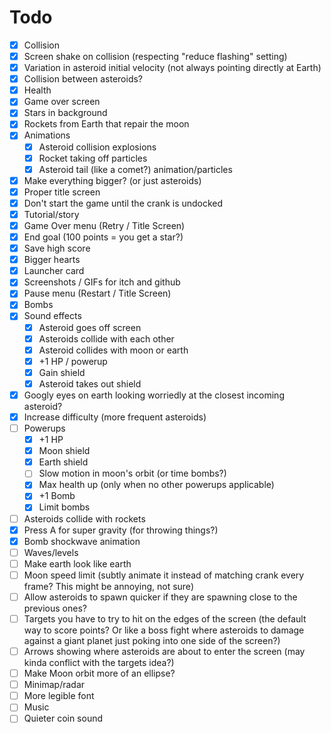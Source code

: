 # Todo

* [x] Collision
* [x] Screen shake on collision (respecting "reduce flashing" setting)
* [x] Variation in asteroid initial velocity (not always pointing directly at Earth)
* [x] Collision between asteroids?
* [x] Health
* [x] Game over screen
* [x] Stars in background
* [x] Rockets from Earth that repair the moon
* [x] Animations
    * [x] Asteroid collision explosions
    * [x] Rocket taking off particles
    * [x] Asteroid tail (like a comet?) animation/particles
* [x] Make everything bigger? (or just asteroids)
* [x] Proper title screen
* [x] Don't start the game until the crank is undocked
* [x] Tutorial/story
* [x] Game Over menu (Retry / Title Screen)
* [x] End goal (100 points = you get a star?)
* [x] Save high score
* [x] Bigger hearts
* [x] Launcher card
* [x] Screenshots / GIFs for itch and github
* [x] Pause menu (Restart / Title Screen)
* [x] Bombs
* [x] Sound effects
    * [x] Asteroid goes off screen
    * [x] Asteroids collide with each other
    * [x] Asteroid collides with moon or earth
    * [x] +1 HP / powerup
    * [x] Gain shield
    * [x] Asteroid takes out shield
* [x] Googly eyes on earth looking worriedly at the closest incoming asteroid?
* [x] Increase difficulty (more frequent asteroids)
* [ ] Powerups
    * [x] +1 HP
    * [x] Moon shield
    * [x] Earth shield
    * [ ] Slow motion in moon's orbit (or time bombs?)
    * [x] Max health up (only when no other powerups applicable)
    * [x] +1 Bomb
    * [x] Limit bombs
* [ ] Asteroids collide with rockets
* [x] Press A for super gravity (for throwing things?)
* [x] Bomb shockwave animation
* [ ] Waves/levels
* [ ] Make earth look like earth
* [ ] Moon speed limit (subtly animate it instead of matching crank every frame? This might be annoying, not sure)
* [ ] Allow asteroids to spawn quicker if they are spawning close to the previous ones?
* [ ] Targets you have to try to hit on the edges of the screen (the default way to score points? Or like a boss fight where asteroids to damage against a giant planet just poking into one side of the screen?)
* [ ] Arrows showing where asteroids are about to enter the screen (may kinda conflict with the targets idea?)
* [ ] Make Moon orbit more of an ellipse?
* [ ] Minimap/radar
* [ ] More legible font
* [ ] Music
* [ ] Quieter coin sound
